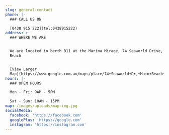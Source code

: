 ```yaml
---
slug: general-contact
phone: |-
  ### CALL US ON

  [0438 915 222](tel:0438915222)
address: >-
  ### WHERE WE ARE


  We are located in berth D11 at the Marina Mirage, 74 Seaworld Drive, Main
  Beach


  [View Larger
  Map](https://www.google.com.au/maps/place/74+Seaworld+Dr,+Main+Beach+QLD+4217/@-27.9684419,153.42393,17z/data=!3m1!4b1!4m5!3m4!1s0x6b910f9041786667:0x9b8b73ca900ff937!8m2!3d-27.9684419!4d153.4261187)
hours: |-
  ### OPEN HOURS

  Mon - Fri: 9AM - 5PM

  Sat - Sun: 10AM - 15PM
map: /images/uploads/map-img.jpg
socialMedia:
  facebook: 'https://facebook.com'
  googlePlus: 'https://google.com'
  instagram: 'https://instagram.com'
---
```


